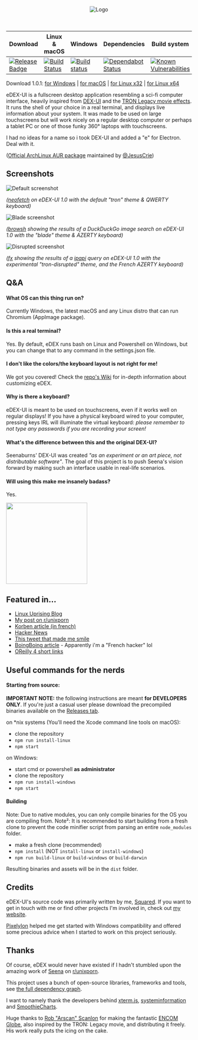 <p align="center">
  <br>
  <img alt="Logo" src="https://github.com/GitSquared/edex-ui/raw/master/media/logo.png" />
  <br><br><br>
</p>


Download | Linux & macOS | Windows | Dependencies | Build system | Source
-------- | ------------- | ------- | ------------ | ------------ | ------
[![Release Badge](https://badgen.net/github/release/GitSquared/edex-ui)](https://github.com/GitSquared/edex-ui/releases) | [![Build Status](https://travis-ci.org/GitSquared/edex-ui.svg?branch=master)](https://travis-ci.org/GitSquared/edex-ui) | [![Build status](https://ci.appveyor.com/api/projects/status/leb069bro8gwocu7/branch/master?svg=true)](https://ci.appveyor.com/project/GitSquared/edex-ui/branch/master) | [![Dependabot Status](https://api.dependabot.com/badges/status?host=github&repo=GitSquared/edex-ui)](https://dependabot.com) | [![Known Vulnerabilities](https://snyk.io/test/github/GitSquared/edex-ui/badge.svg?targetFile=package.json)](https://snyk.io/test/github/GitSquared/edex-ui?targetFile=package.json) | [![Known Vulnerabilities](https://snyk.io/test/github/GitSquared/edex-ui/badge.svg?targetFile=src%2Fpackage.json)](https://snyk.io/test/github/GitSquared/edex-ui?targetFile=src%2Fpackage.json)

Download 1.0.1: [for Windows](https://github.com/GitSquared/edex-ui/releases/download/v1.1.0/eDEX-UI.Windows.Installer.exe) | [for macOS](https://github.com/GitSquared/edex-ui/releases/download/v1.1.0/eDEX-UI.MacOS.Image.dmg) | [for Linux x32](https://github.com/GitSquared/edex-ui/releases/download/v1.1.0/eDEX-UI.Linux.i386.AppImage) | [for Linux x64](https://github.com/GitSquared/edex-ui/releases/download/v1.1.0/eDEX-UI.Linux.x86_64.AppImage)

eDEX-UI is a fullscreen desktop application resembling a sci-fi computer interface, heavily inspired from [DEX-UI](https://github.com/seenaburns/dex-ui) and the [TRON Legacy movie effects](https://web.archive.org/web/20170511000410/http://jtnimoy.com/blogs/projects/14881671). It runs the shell of your choice in a real terminal, and displays live information about your system. It was made to be used on large touchscreens but will work nicely on a regular desktop computer or perhaps a tablet PC or one of those funky 360° laptops with touchscreens.

I had no ideas for a name so i took DEX-UI and added a "e" for Electron. Deal with it.

([Official ArchLinux AUR package](https://aur.archlinux.org/packages/edex-ui/) maintained by [@JesusCrie](https://github.com/JesusCrie))

## Screenshots
![Default screenshot](https://github.com/GitSquared/edex-ui/raw/master/media/screenshot_default.png)

_([neofetch](https://github.com/dylanaraps/neofetch) on eDEX-UI 1.0 with the default "tron" theme & QWERTY keyboard)_

![Blade screenshot](https://github.com/GitSquared/edex-ui/raw/master/media/screenshot_blade.png)

_([browsh](https://github.com/browsh-org/browsh) showing the results of a DuckDuckGo image search on eDEX-UI 1.0 with the "blade" theme & AZERTY keyboard)_

![Disrupted screenshot](https://github.com/GitSquared/edex-ui/raw/master/media/screenshot_disrupted.png)

_([fx](https://github.com/antonmedv/fx) showing the results of a [ipapi](https://github.com/GitSquared/ipapi) query on eDEX-UI 1.0 with the experimental "tron-disrupted" theme, and the French AZERTY keyboard)_

## Q&A
#### What OS can this thing run on?
Currently Windows, the latest macOS and any Linux distro that can run Chromium (AppImage package).
#### Is this a real terminal?
Yes. By default, eDEX runs bash on Linux and Powershell on Windows, but you can change that to any command in the settings.json file.
#### I don't like the colors/the keyboard layout is not right for me!
We got you covered! Check the [repo's Wiki](https://github.com/GitSquared/edex-ui/wiki) for in-depth information about customizing eDEX.
#### Why is there a keyboard?
eDEX-UI is meant to be used on touchscreens, even if it works well on regular displays! If you have a physical keyboard wired to your computer, pressing keys IRL will illuminate the virtual keyboard: *please remember to not type any passwords if you are recording your screen!*
#### What's the difference between this and the original DEX-UI?
Seenaburns' DEX-UI was created _"as an experiment or an art piece, not distributable software"_. The goal of this project is to push Seena's vision forward by making such an interface usable in real-life scenarios.
#### Will using this make me insanely badass?
Yes.

<img width="220" src="https://78.media.tumblr.com/35d4ef4447e0112f776b629bffd99188/tumblr_mk4gf8zvyC1s567uwo1_500.gif" />


## Featured in...
- [Linux Uprising Blog](https://www.linuxuprising.com/2018/11/edex-ui-fully-functioning-sci-fi.html)
- [My post on r/unixporn](https://www.reddit.com/r/unixporn/comments/9ysbx7/oc_a_little_project_that_ive_been_working_on/)
- [Korben article (in french)](https://korben.info/une-interface-futuriste-pour-vos-ecrans-tactiles.html)
- [Hacker News](https://news.ycombinator.com/item?id=18509828)
- [This tweet that made me smile](https://twitter.com/mikemaccana/status/1065615451940667396)
- [BoingBoing article](https://boingboing.net/2018/11/23/simulacrum-sf.html) - Apparently i'm a "French hacker" lol
- [OReilly 4 short links](https://www.oreilly.com/ideas/four-short-links-23-november-2018)


## Useful commands for the nerds
#### Starting from source:

**IMPORTANT NOTE:** the following instructions are meant **for DEVELOPERS ONLY**. If you're just a casual user please download the precompiled binaries available on the [Releases tab](https://github.com/GitSquared/edex-ui/releases).

on *nix systems (You'll need the Xcode command line tools on macOS):
- clone the repository
- `npm run install-linux`
- `npm start`

on Windows:
- start cmd or powershell **as administrator**
- clone the repository
- `npm run install-windows`
- `npm start`
#### Building
Note: Due to native modules, you can only compile binaries for the OS you are compiling from.
Note²: It is recommended to start building from a fresh clone to prevent the code minifier script from parsing an entire `node_modules` folder.

- make a fresh clone (recommended)
- `npm install` (NOT `install-linux` or `install-windows`)
- `npm run build-linux` or `build-windows` or `build-darwin`

Resulting binaries and assets will be in the `dist` folder.

## Credits
eDEX-UI's source code was primarily written by me, [Squared](https://github.com/GitSquared). If you want to get in touch with me or find other projects I'm involved in, check out [my website](https://squared.codebrew.fr).

[PixelyIon](https://github.com/PixelyIon) helped me get started with Windows compatibility and offered some precious advice when I started to work on this project seriously.

## Thanks
Of course, eDEX would never have existed if I hadn't stumbled upon the amazing work of [Seena](https://github.com/seenaburns) on [r/unixporn](https://reddit.com/r/unixporn).

This project uses a bunch of open-source libraries, frameworks and tools, see [the full dependency graph](https://github.com/GitSquared/edex-ui/network/dependencies).

I want to namely thank the developers behind [xterm.js](https://github.com/xtermjs/xterm.js), [systeminformation](https://github.com/sebhildebrandt/systeminformation) and [SmoothieCharts](https://github.com/joewalnes/smoothie).

Huge thanks to [Rob "Arscan" Scanlon](https://github.com/arscan) for making the fantastic [ENCOM Globe](https://github.com/arscan/encom-globe), also inspired by the TRON: Legacy movie, and distributing it freely. His work really puts the icing on the cake.
